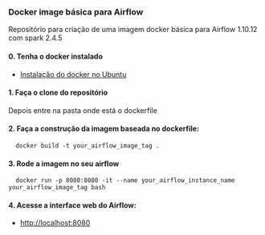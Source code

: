 ### Docker image básica para Airflow
Repositório para criação de uma imagem docker básica para Airflow 1.10.12 com spark 2.4.5

#### 0. Tenha o docker instalado
- [Instalação do docker no Ubuntu](https://www.digitalocean.com/community/tutorials/how-to-install-and-use-docker-on-ubuntu-20-04-pt)
#### 1. Faça o clone do repositório
Depois entre na pasta onde está o dockerfile
#### 2. Faça a construção da imagem baseada no dockerfile:
```
  docker build -t your_airflow_image_tag .
```
#### 3. Rode a imagem no seu airflow
```
  docker run -p 8080:8080 -it --name your_airflow_instance_name your_airflow_image_tag bash
```
#### 4. Acesse a interface web do Airflow:
- [http://localhost:8080](http://localhost:8080)
